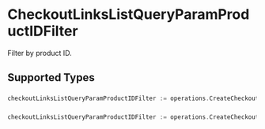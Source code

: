 # CheckoutLinksListQueryParamProductIDFilter

Filter by product ID.


## Supported Types

### 

```go
checkoutLinksListQueryParamProductIDFilter := operations.CreateCheckoutLinksListQueryParamProductIDFilterStr(string{/* values here */})
```

### 

```go
checkoutLinksListQueryParamProductIDFilter := operations.CreateCheckoutLinksListQueryParamProductIDFilterArrayOfStr([]string{/* values here */})
```

